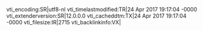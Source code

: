 vti_encoding:SR|utf8-nl
vti_timelastmodified:TR|24 Apr 2017 19:17:04 -0000
vti_extenderversion:SR|12.0.0.0
vti_cacheddtm:TX|24 Apr 2017 19:17:04 -0000
vti_filesize:IR|2715
vti_backlinkinfo:VX|
